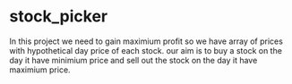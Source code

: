 # stock_picker

In this project we need to gain maximium profit so we have array of prices with hypothetical day price of each stock. our aim is to buy a stock on the day it have minimium price and sell out the stock on the day it have maximium price.
